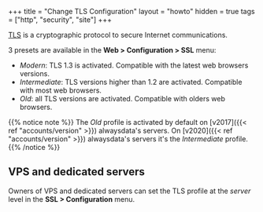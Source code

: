 +++
title = "Change TLS Configuration"
layout = "howto"
hidden = true
tags = ["http", "security", "site"]
+++

[TLS](https://en.wikipedia.org/wiki/Transport_Layer_Security) is a cryptographic protocol to secure Internet communications.

3 presets are available in the **Web > Configuration > SSL** menu:

- _Modern_: TLS 1.3 is activated. Compatible with the latest web browsers versions.
- _Intermediate_: TLS versions higher than 1.2 are activated. Compatible with most web browsers.
- _Old_: all TLS versions are activated. Compatible with olders web browsers.

{{% notice note %}}
The _Old_ profile is activated by default on [v2017]({{< ref "accounts/version" >}}) alwaysdata's servers. On [v2020]({{< ref "accounts/version" >}}) alwaysdata's servers it's the _Intermediate_ profile.
{{% /notice %}}

## VPS and dedicated servers

Owners of VPS and dedicated servers can set the TLS profile at the _server_ level in the **SSL > Configuration** menu.
